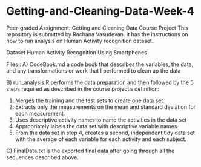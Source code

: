# Getting-and-Cleaning-Data-Week-4
Peer-graded Assignment: Getting and Cleaning Data Course Project
This repository is submitted by Rachana Vasudevan. It has the instructions on how to run analysis on Human Activity recognition dataset.

Dataset
Human Activity Recognition Using Smartphones

Files : 
A) CodeBook.md a code book that describes the variables, the data, and any transformations or work that I performed to clean up the data

B) run_analysis.R performs the data preparation and then followed by the 5 steps required as described in the course project’s definition:
1. Merges the training and the test sets to create one data set.
2. Extracts only the measurements on the mean and standard deviation for each measurement.
3. Uses descriptive activity names to name the activities in the data set
4. Appropriately labels the data set with descriptive variable names.
5. From the data set in step 4, creates a second, independent tidy data set with the average of each variable for each activity and each subject.

C) FinalData.txt is the exported final data after going through all the sequences described above.
